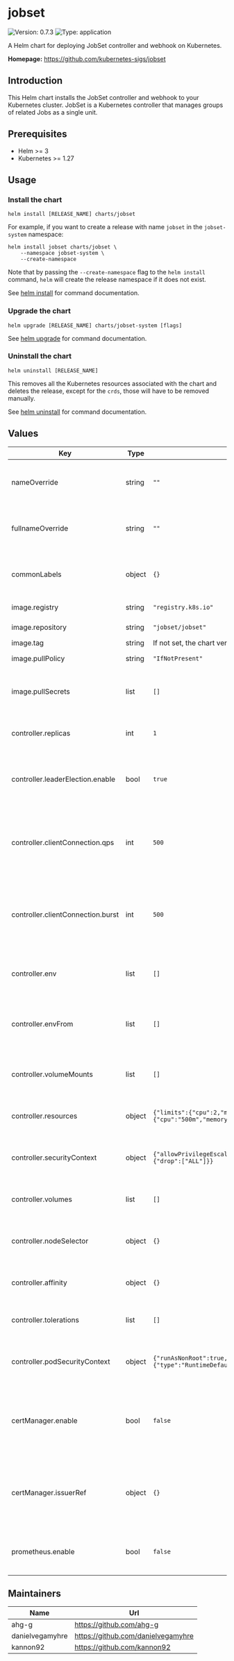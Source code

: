# jobset

![Version: 0.7.3](https://img.shields.io/badge/Version-0.7.3-informational?style=flat-square) ![Type: application](https://img.shields.io/badge/Type-application-informational?style=flat-square)

A Helm chart for deploying JobSet controller and webhook on Kubernetes.

**Homepage:** <https://github.com/kubernetes-sigs/jobset>

## Introduction

This Helm chart installs the JobSet controller and webhook to your Kubernetes cluster. JobSet is a Kubernetes controller that manages groups of related Jobs as a single unit.

## Prerequisites

- Helm >= 3
- Kubernetes >= 1.27

## Usage

### Install the chart

```shell
helm install [RELEASE_NAME] charts/jobset
```

For example, if you want to create a release with name `jobset` in the `jobset-system` namespace:

```shell
helm install jobset charts/jobset \
    --namespace jobset-system \
    --create-namespace
```

Note that by passing the `--create-namespace` flag to the `helm install` command, `helm` will create the release namespace if it does not exist.

See [helm install](https://helm.sh/docs/helm/helm_install) for command documentation.

### Upgrade the chart

```shell
helm upgrade [RELEASE_NAME] charts/jobset-system [flags]
```

See [helm upgrade](https://helm.sh/docs/helm/helm_upgrade) for command documentation.

### Uninstall the chart

```shell
helm uninstall [RELEASE_NAME]
```

This removes all the Kubernetes resources associated with the chart and deletes the release, except for the `crds`, those will have to be removed manually.

See [helm uninstall](https://helm.sh/docs/helm/helm_uninstall) for command documentation.

## Values

| Key | Type | Default | Description |
|-----|------|---------|-------------|
| nameOverride | string | `""` | String to partially override release name. |
| fullnameOverride | string | `""` | String to fully override release name. |
| commonLabels | object | `{}` | Common labels to add to the jobset resources. |
| image.registry | string | `"registry.k8s.io"` | Image registry. |
| image.repository | string | `"jobset/jobset"` | Image repository. |
| image.tag | string | If not set, the chart version will be used. | Image tag. |
| image.pullPolicy | string | `"IfNotPresent"` | Image pull policy. |
| image.pullSecrets | list | `[]` | Image pull secrets for private image registry. |
| controller.replicas | int | `1` | Replicas of the jobset controller deployment. |
| controller.leaderElection.enable | bool | `true` | Whether to enable leader election for jobset controller. |
| controller.clientConnection.qps | int | `500` | QPS is the number of queries per second allowed for K8S api server connection. |
| controller.clientConnection.burst | int | `500` | Burst allows extra queries to accumulate when a client is exceeding its rate. |
| controller.env | list | `[]` | Environment variables of the jobset controller container. |
| controller.envFrom | list | `[]` | Environment variable sources of the jobset controller container. |
| controller.volumeMounts | list | `[]` | Volume mounts of the jobset controller container. |
| controller.resources | object | `{"limits":{"cpu":2,"memory":"4Gi"},"requests":{"cpu":"500m","memory":"128Mi"}}` | Resources of the jobset controller container. |
| controller.securityContext | object | `{"allowPrivilegeEscalation":false,"capabilities":{"drop":["ALL"]}}` | Security context of the jobset controller container. |
| controller.volumes | list | `[]` | Volumes of the jobset controller pods. |
| controller.nodeSelector | object | `{}` | Node selector of the jobset controller pods. |
| controller.affinity | object | `{}` | Affinity of the jobset controller pods. |
| controller.tolerations | list | `[]` | Tolerations of the jobset controller pods. |
| controller.podSecurityContext | object | `{"runAsNonRoot":true,"seccompProfile":{"type":"RuntimeDefault"}}` | Security context of the jobset controller pods. |
| certManager.enable | bool | `false` | Whether to use cert-manager to generate certificates for the jobset webhook. |
| certManager.issuerRef | object | `{}` | The reference to the issuer. If empty, self-signed issuer will be created and used. |
| prometheus.enable | bool | `false` | Whether to enable Prometheus metrics exporting. |

## Maintainers

| Name | Url |
| ---- | --- |
| ahg-g | <https://github.com/ahg-g> |
| danielvegamyhre | <https://github.com/danielvegamyhre> |
| kannon92 | <https://github.com/kannon92> |
